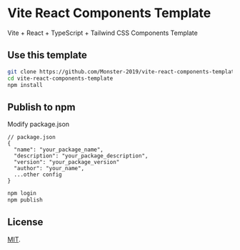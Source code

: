 # Vite React Components Template

Vite + React + TypeScript + Tailwind CSS Components Template

## Use this template

```bash
git clone https://github.com/Monster-2019/vite-react-components-template.git
cd vite-react-components-template
npm install
```

## Publish to npm

Modify package.json

```
// package.json
{
  "name": "your_package_name",
  "description": "your_package_description",
  "version": "your_package_version"
  "author": "your_name",
  ...other config
}
```

```bash
npm login
npm publish
```

## License

[MIT](https://github.com/Monster-2019/vite-react-components-template/blob/main/README.md).
